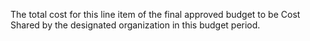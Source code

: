 The total cost for this line item of the final approved budget to be Cost Shared by the designated organization in this budget period.

